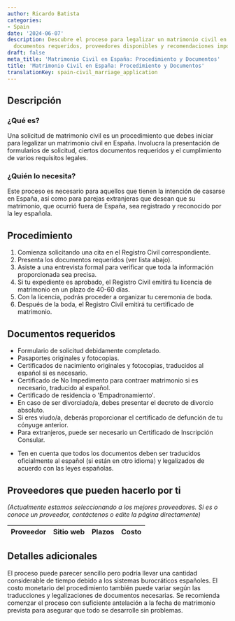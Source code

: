 ```yaml
---
author: Ricardo Batista
categories:
- Spain
date: '2024-06-07'
description: Descubre el proceso para legalizar un matrimonio civil en España, incluyendo
  documentos requeridos, proveedores disponibles y recomendaciones importantes.
draft: false
meta_title: 'Matrimonio Civil en España: Procedimiento y Documentos'
title: 'Matrimonio Civil en España: Procedimiento y Documentos'
translationKey: spain-civil_marriage_application
---
```



## Descripción
### ¿Qué es?
Una solicitud de matrimonio civil es un procedimiento que debes iniciar para legalizar un matrimonio civil en España. Involucra la presentación de formularios de solicitud, ciertos documentos requeridos y el cumplimiento de varios requisitos legales.

### ¿Quién lo necesita?
Este proceso es necesario para aquellos que tienen la intención de casarse en España, así como para parejas extranjeras que desean que su matrimonio, que ocurrió fuera de España, sea registrado y reconocido por la ley española.

## Procedimiento
1. Comienza solicitando una cita en el Registro Civil correspondiente.
2. Presenta los documentos requeridos (ver lista abajo).
3. Asiste a una entrevista formal para verificar que toda la información proporcionada sea precisa.
4. Si tu expediente es aprobado, el Registro Civil emitirá tu licencia de matrimonio en un plazo de 40-60 días.
5. Con la licencia, podrás proceder a organizar tu ceremonia de boda.
6. Después de la boda, el Registro Civil emitirá tu certificado de matrimonio.

## Documentos requeridos
- Formulario de solicitud debidamente completado.
- Pasaportes originales y fotocopias.
- Certificados de nacimiento originales y fotocopias, traducidos al español si es necesario.
- Certificado de No Impedimento para contraer matrimonio si es necesario, traducido al español.
- Certificado de residencia o 'Empadronamiento'.
- En caso de ser divorciado/a, debes presentar el decreto de divorcio absoluto.
- Si eres viudo/a, deberás proporcionar el certificado de defunción de tu cónyuge anterior.
- Para extranjeros, puede ser necesario un Certificado de Inscripción Consular.

* Ten en cuenta que todos los documentos deben ser traducidos oficialmente al español (si están en otro idioma) y legalizados de acuerdo con las leyes españolas.

## Proveedores que pueden hacerlo por ti
_(Actualmente estamos seleccionando a los mejores proveedores. Si es o conoce un proveedor, contáctenos o edite la página directamente)_

| Proveedor | Sitio web | Plazos | Costo |
| --------------- | --------------- | :-------------: | :-------------: |

## Detalles adicionales
El proceso puede parecer sencillo pero podría llevar una cantidad considerable de tiempo debido a los sistemas burocráticos españoles. El costo monetario del procedimiento también puede variar según las traducciones y legalizaciones de documentos necesarias. Se recomienda comenzar el proceso con suficiente antelación a la fecha de matrimonio prevista para asegurar que todo se desarrolle sin problemas.
